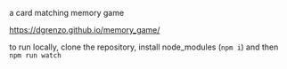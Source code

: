 a card matching memory game

https://dgrenzo.github.io/memory_game/


to run locally, clone the repository, install node_modules (`npm i`) and then `npm run watch`